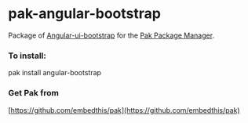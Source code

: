 pak-angular-bootstrap
===

Package of [Angular-ui-bootstrap](http://angular-ui.github.io/bootstrap/)
for the [Pak Package Manager](https://github.com/embedthis/pak).

### To install:

pak install angular-bootstrap

### Get Pak from

[https://github.com/embedthis/pak](https://github.com/embedthis/pak)
